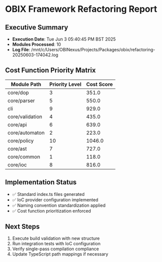 # OBIX Framework Refactoring Report

## Executive Summary
- **Execution Date**: Tue Jun  3 05:40:45 PM BST 2025
- **Modules Processed**: 10
- **Log File**: /mnt/c/Users/OBINexus/Projects/Packages/obix/refactoring-20250603-174042.log

## Cost Function Priority Matrix
| Module Path | Priority Level | Cost Score |
|-------------|----------------|------------|
| core/dop | 3 | 351.0 |
| core/parser | 5 | 550.0 |
| cli | 9 | 929.0 |
| core/validation | 4 | 435.0 |
| core/api | 6 | 639.0 |
| core/automaton | 2 | 223.0 |
| core/policy | 10 | 1046.0 |
| core/ast | 7 | 727.0 |
| core/common | 1 | 118.0 |
| core/ioc | 8 | 816.0 |

## Implementation Status
- ✅ Standard index.ts files generated
- ✅ IoC provider configuration implemented
- ✅ Naming convention standardization applied
- ✅ Cost function prioritization enforced

## Next Steps
1. Execute build validation with new structure
2. Run integration tests with IoC configuration
3. Verify single-pass compilation compliance
4. Update TypeScript path mappings if necessary

